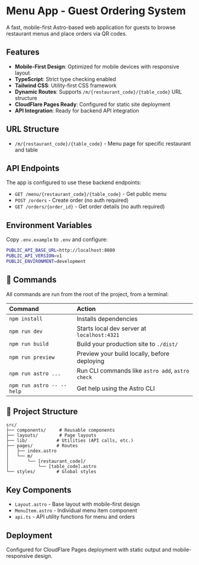 # Menu App - Guest Ordering System

A fast, mobile-first Astro-based web application for guests to browse restaurant menus and place orders via QR codes.

## Features

- **Mobile-First Design**: Optimized for mobile devices with responsive layout
- **TypeScript**: Strict type checking enabled
- **Tailwind CSS**: Utility-first CSS framework
- **Dynamic Routes**: Supports `/m/{restaurant_code}/{table_code}` URL structure
- **CloudFlare Pages Ready**: Configured for static site deployment
- **API Integration**: Ready for backend API integration

## URL Structure

- `/m/{restaurant_code}/{table_code}` - Menu page for specific restaurant and table

## API Endpoints

The app is configured to use these backend endpoints:

- `GET /menu/{restaurant_code}/{table_code}` - Get public menu
- `POST /orders` - Create order (no auth required)  
- `GET /orders/{order_id}` - Get order details (no auth required)

## Environment Variables

Copy `.env.example` to `.env` and configure:

```bash
PUBLIC_API_BASE_URL=http://localhost:8080
PUBLIC_API_VERSION=v1
PUBLIC_ENVIRONMENT=development
```

## 🧞 Commands

All commands are run from the root of the project, from a terminal:

| Command                   | Action                                           |
| :------------------------ | :----------------------------------------------- |
| `npm install`             | Installs dependencies                            |
| `npm run dev`             | Starts local dev server at `localhost:4321`     |
| `npm run build`           | Build your production site to `./dist/`          |
| `npm run preview`         | Preview your build locally, before deploying     |
| `npm run astro ...`       | Run CLI commands like `astro add`, `astro check` |
| `npm run astro -- --help` | Get help using the Astro CLI                     |

## 🚀 Project Structure

```text
src/
├── components/     # Reusable components
├── layouts/        # Page layouts
├── lib/           # Utilities (API calls, etc.)
├── pages/         # Routes
│   ├── index.astro
│   └── m/
│       └── [restaurant_code]/
│           └── [table_code].astro
└── styles/        # Global styles
```

## Key Components

- `Layout.astro` - Base layout with mobile-first design
- `MenuItem.astro` - Individual menu item component
- `api.ts` - API utility functions for menu and orders

## Deployment

Configured for CloudFlare Pages deployment with static output and mobile-responsive design.

